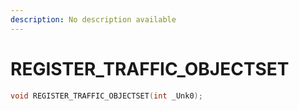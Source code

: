 ```yaml
---
description: No description available 
---
```


# REGISTER_TRAFFIC_OBJECTSET

```cpp
void REGISTER_TRAFFIC_OBJECTSET(int _Unk0);
```